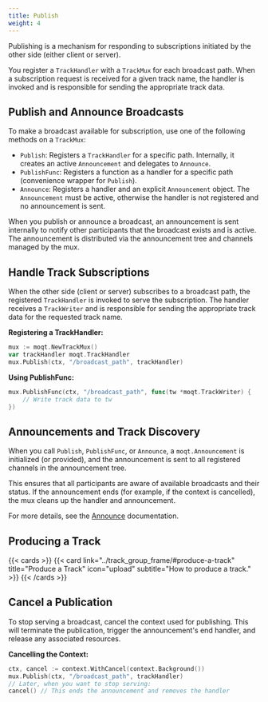 ```yaml
---
title: Publish
weight: 4
---
```


Publishing is a mechanism for responding to subscriptions initiated by the other side (either client or server).

You register a `TrackHandler` with a `TrackMux` for each broadcast path. When a subscription request is received for a given track name, the handler is invoked and is responsible for sending the appropriate track data.

## Publish and Announce Broadcasts

To make a broadcast available for subscription, use one of the following methods on a `TrackMux`:

- `Publish`: Registers a `TrackHandler` for a specific path. Internally, it creates an active `Announcement` and delegates to `Announce`.
- `PublishFunc`: Registers a function as a handler for a specific path (convenience wrapper for `Publish`).
- `Announce`: Registers a handler and an explicit `Announcement` object. The `Announcement` must be active, otherwise the handler is not registered and no announcement is sent.

When you publish or announce a broadcast, an announcement is sent internally to notify other participants that the broadcast exists and is active. The announcement is distributed via the announcement tree and channels managed by the mux.


## Handle Track Subscriptions

When the other side (client or server) subscribes to a broadcast path, the registered `TrackHandler` is invoked to serve the subscription. The handler receives a `TrackWriter` and is responsible for sending the appropriate track data for the requested track name.

**Registering a TrackHandler:**

```go
mux := moqt.NewTrackMux()
var trackHandler moqt.TrackHandler
mux.Publish(ctx, "/broadcast_path", trackHandler)
```

**Using PublishFunc:**
```go
mux.PublishFunc(ctx, "/broadcast_path", func(tw *moqt.TrackWriter) {
    // Write track data to tw
})
```

## Announcements and Track Discovery

When you call `Publish`, `PublishFunc`, or `Announce`, a `moqt.Announcement` is initialized (or provided), and the announcement is sent to all registered channels in the announcement tree.

This ensures that all participants are aware of available broadcasts and their status. If the announcement ends (for example, if the context is cancelled), the mux cleans up the handler and announcement.

For more details, see the [Announce](announce.md) documentation.

## Producing a Track

{{< cards >}}
	{{< card link="../track_group_frame/#produce-a-track" title="Produce a Track" icon="upload" subtitle="How to produce a track." >}}
{{< /cards >}}

## Cancel a Publication

To stop serving a broadcast, cancel the context used for publishing. This will terminate the publication, trigger the announcement's end handler, and release any associated resources.

**Cancelling the Context:**

```go
ctx, cancel := context.WithCancel(context.Background())
mux.Publish(ctx, "/broadcast_path", trackHandler)
// Later, when you want to stop serving:
cancel() // This ends the announcement and removes the handler
```